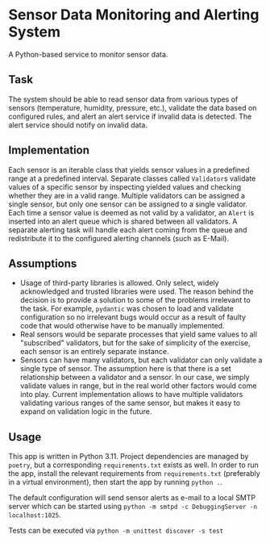 # Sensor Data Monitoring and Alerting System

A Python-based service to monitor sensor data.

## Task

The system should be able to read sensor data from various types of sensors (temperature, humidity, pressure, etc.),
validate the data based on configured rules, and alert an alert service if invalid data is detected. The alert service
should notify on invalid data.

## Implementation

Each sensor is an iterable class that yields sensor values in a predefined range at a predefined interval. Separate
classes called `Validator`s validate values of a specific sensor by inspecting yielded values and checking whether
they are in a valid range. Multiple validators can be assigned a single sensor, but only one sensor can be assigned
to a single validator. Each time a sensor value is deemed as not valid by a validator, an `Alert` is inserted into
an alert queue which is shared between all validators. A separate alerting task will handle each alert coming from
the queue and redistribute it to the configured alerting channels (such as E-Mail).

## Assumptions

- Usage of third-party libraries is allowed. Only select, widely acknowledged and trusted libraries were used.
  The reason behind the decision is to provide a solution to some of the problems irrelevant to the task. For example,
  `pydantic` was chosen to load and validate configuration so no irrelevant bugs would occur as a result of faulty
  code that would otherwise have to be manually implemented.
- Real sensors would be separate processes that yield same values to all "subscribed" validators, but for the sake
  of simplicity of the exercise, each sensor is an entirely separate instance.
- Sensors can have many validators, but each validator can only validate a single type of sensor. The assumption here
  is that there is a set relationship between a validator and a sensor. In our case, we simply validate values in
  range, but in the real world other factors would come into play. Current implementation allows to have multiple
  validators validating various ranges of the same sensor, but makes it easy to expand on validation logic in the
  future.

## Usage

This app is written in Python 3.11. Project dependencies are managed by `poetry`, but a corresponding
`requirements.txt` exists as well. In order to run the app, install the relevant requirements from `requirements.txt`
(preferably in a virtual environment), then start the app by running `python .`.

The default configuration will send sensor alerts as e-mail to a local SMTP server which can be started using
`python -m smtpd -c DebuggingServer -n localhost:1025`.

Tests can be executed via `python -m unittest discover -s test`

